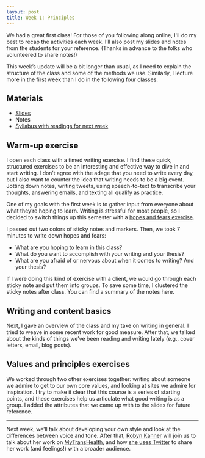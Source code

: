 ```yaml
---
layout: post
title: Week 1: Principles
---
```


We had a great first class! For those of you following along online, I'll do my best to recap the activities each week. I’ll also post my slides and notes from the students for your reference. (Thanks in advance to the folks who volunteered to share notes!)

This week’s update will be a bit longer than usual, as I need to explain the structure of the class and some of the methods we use. Similarly, I lecture more in the first week than I do in the following four classes.

## Materials

* [Slides](https://github.com/nicoleslaw/strategicwriting/tree/master/_files)
* Notes
* [Syllabus with readings for next week](http://strategicwriting.club/syllabus/#schedule)

## Warm-up exercise

I open each class with a timed writing exercise. I find these quick, structured exercises to be an interesting and effective way to dive in and start writing. I don’t agree with the adage that you need to write every day, but I also want to counter the idea that writing needs to be a big event. Jotting down notes, writing tweets, using speech-to-text to transcribe your thoughts, answering emails, and texting all qualify as practice.

One of my goals with the first week is to gather input from everyone about what they’re hoping to learn. Writing is stressful for most people, so I decided to switch things up this semester with a [hopes and fears exercise](https://www.ctg.albany.edu/publications/guides/smartit2?chapter=11&section=2).

I passed out two colors of sticky notes and markers. Then, we took 7 minutes to write down hopes and fears:

* What are you hoping to learn in this class?
* What do you want to accomplish with your writing and your thesis?
* What are you afraid of or nervous about when it comes to writing? And your thesis?

If I were doing this kind of exercise with a client, we would go through each sticky note and put them into groups. To save some time, I clustered the sticky notes after class. You can find a summary of the notes here.

## Writing and content basics

Next, I gave an overview of the class and my take on writing in general. I tried to weave in some recent work for good measure. After that, we talked about the kinds of things we’ve been reading and writing lately (e.g., cover letters, email, blog posts).

## Values and principles exercises

We worked through two other exercises together: writing about someone we admire to get to our own core values, and looking at sites we admire for inspiration. I try to make it clear that this course is a series of starting points, and these exercises help us articulate what good writing is as a group. I added the attributes that we came up with to the slides for future reference.

---

Next week, we’ll talk about developing your own style and look at the differences between voice and tone. After that, [Robyn Kanner](http://robynkanner.com/) will join us to talk about her work on [MyTransHealth](http://mytranshealth.com/), and how [she uses Twitter](https://twitter.com/robynkanner) to share her work (and feelings!) with a broader audience.

